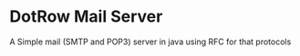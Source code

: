DotRow Mail Server
==================

A Simple mail (SMTP and POP3) server in java using RFC for that protocols